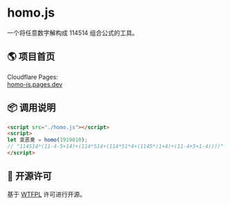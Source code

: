 # homo.js

一个将任意数字解构成 114514 组合公式的工具。

## 🌎 项目首页

Cloudflare Pages:  
[homo-js.pages.dev](https://homo-js.pages.dev/)

## 📦️ 调用说明

```HTML
<script src="./homo.js"></script>
<script>
let 变恶臭 = homo(1919810);
// "114514*(11-4-5+14)+(114*514+(114*51*4+(1145*(1+4)+(11-4+5+1-4))))"
</script>
```

## 📜 开源许可

基于 [WTFPL](https://choosealicense.com/licenses/wtfpl/) 许可进行开源。
